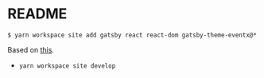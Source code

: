 # README

```text
$ yarn workspace site add gatsby react react-dom gatsby-theme-eventx@*
```

Based on [this](https://egghead.io/courses/gatsby-theme-authoring).

-   `yarn workspace site develop`

